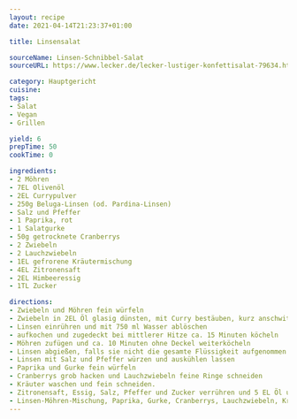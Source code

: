 ```yaml
---
layout: recipe
date: 2021-04-14T21:23:37+01:00

title: Linsensalat

sourceName: Linsen-Schnibbel-Salat
sourceURL: https://www.lecker.de/lecker-lustiger-konfettisalat-79634.html

category: Hauptgericht
cuisine: 
tags:
- Salat
- Vegan
- Grillen

yield: 6
prepTime: 50
cookTime: 0

ingredients:
- 2 Möhren
- 7EL Olivenöl
- 2EL Currypulver
- 250g Beluga-Linsen (od. Pardina-Linsen)
- Salz und Pfeffer
- 1 Paprika, rot
- 1 Salatgurke
- 50g getrocknete Cranberrys
- 2 Zwiebeln
- 2 Lauchzwiebeln
- 1EL gefrorene Kräutermischung
- 4EL Zitronensaft
- 2EL Himbeeressig
- 1TL Zucker

directions:
- Zwiebeln und Möhren fein würfeln 
- Zwiebeln in 2EL Öl glasig dünsten, mit Curry bestäuben, kurz anschwitzen
- Linsen einrühren und mit 750 ml Wasser ablöschen
- aufkochen und zugedeckt bei mittlerer Hitze ca. 15 Minuten köcheln
- Möhren zufügen und ca. 10 Minuten ohne Deckel weiterköcheln
- Linsen abgießen, falls sie nicht die gesamte Flüssigkeit aufgenommen haben, und in eine Schüssel füllen
- Linsen mit Salz und Pfeffer würzen und auskühlen lassen
- Paprika und Gurke fein würfeln
- Cranberrys grob hacken und Lauchzwiebeln feine Ringe schneiden
- Kräuter waschen und fein schneiden.
- Zitronensaft, Essig, Salz, Pfeffer und Zucker verrühren und 5 EL Öl unterschlagen
- Linsen-Möhren-Mischung, Paprika, Gurke, Cranberrys, Lauchzwiebeln, Kräuter und Vinaigrette mischen.
---
```

